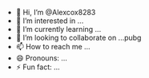 - 👋 Hi, I’m @Alexcox8283
- 👀 I’m interested in ...
- 🌱 I’m currently learning ...
- 💞️ I’m looking to collaborate on ...pubg
- 📫 How to reach me ...
- 😄 Pronouns: ...
- ⚡ Fun fact: ...

<!---
Alexcox8283/Alexcox8283 is a ✨ special ✨ repository because its `README.md` (this file) appears on your GitHub profile.
You can click the Preview link to take a look at your changes.
--->
